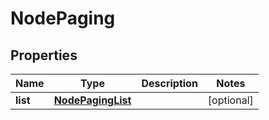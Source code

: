 # NodePaging

## Properties
Name | Type | Description | Notes
------------ | ------------- | ------------- | -------------
**list** | [**NodePagingList**](NodePagingList.md) |  |  [optional]
